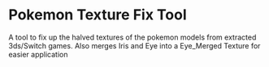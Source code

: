 # Pokemon Texture Fix Tool
 A tool to fix up the halved textures of the pokemon models from extracted 3ds/Switch games. Also merges Iris and Eye into a Eye_Merged Texture for easier application
